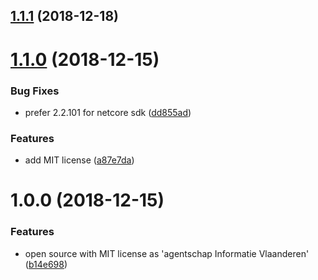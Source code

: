 ## [1.1.1](https://github.com/informatievlaanderen/version-header-middleware/compare/v1.1.0...v1.1.1) (2018-12-18)

# [1.1.0](https://github.com/informatievlaanderen/version-header-middleware/compare/v1.0.0...v1.1.0) (2018-12-15)


### Bug Fixes

* prefer 2.2.101 for netcore sdk ([dd855ad](https://github.com/informatievlaanderen/version-header-middleware/commit/dd855ad))


### Features

* add MIT license ([a87e7da](https://github.com/informatievlaanderen/version-header-middleware/commit/a87e7da))

# 1.0.0 (2018-12-15)


### Features

* open source with MIT license as 'agentschap Informatie Vlaanderen' ([b14e698](https://github.com/informatievlaanderen/version-header-middleware/commit/b14e698))
